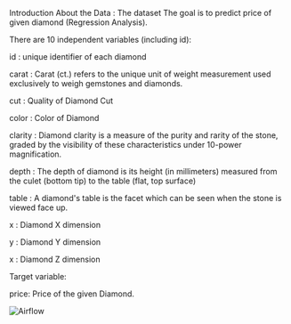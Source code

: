Introduction About the Data : The dataset The goal is to predict price of given diamond (Regression Analysis).

There are 10 independent variables (including id):

id : unique identifier of each diamond

carat : Carat (ct.) refers to the unique unit of weight measurement used exclusively to weigh gemstones and diamonds.

cut : Quality of Diamond Cut

color : Color of Diamond

clarity : Diamond clarity is a measure of the purity and rarity of the stone, graded by the visibility of these characteristics under 10-power magnification.

depth : The depth of diamond is its height (in millimeters) measured from the culet (bottom tip) to the table (flat, top surface)

table : A diamond's table is the facet which can be seen when the stone is viewed face up.

x : Diamond X dimension

y : Diamond Y dimension

x : Diamond Z dimension

Target variable:

price: Price of the given Diamond.


![Airflow](https://github.com/msaiprathyush/diamondpriceprediction/assets/122264714/1d7b497d-bb08-4bac-b6fc-53c249b28e76)



